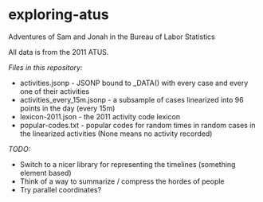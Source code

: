exploring-atus
==============

Adventures of Sam and Jonah in the Bureau of Labor Statistics

All data is from the 2011 ATUS.

*Files in this repository:*
 * activities.jsonp - JSONP bound to _DATA() with every case and every one of their activities
 * activities_every_15m.jsonp - a subsample of cases linearized into 96 points in the day (every 15m)
 * lexicon-2011.json - the 2011 activity code lexicon
 * popular-codes.txt - popular codes for random times in random cases in the linearized activities (None means no activity recorded)

*TODO:*
 * Switch to a nicer library for representing the timelines (something element based)
 * Think of a way to summarize / compress the hordes of people
 * Try parallel coordinates?
